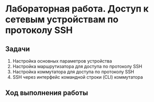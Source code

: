 # Лабораторная работа. Доступ к сетевым устройствам по протоколу SSH
## Задачи
1. Настройка основных параметров устройства
2. Настройка маршрутизатора для доступа по протоколу SSH
3. Настройка коммутатора для доступа по протоколу SSH
4. SSH через интерфейс командной строки (CLI) коммутатора
## Ход выполнения работы
